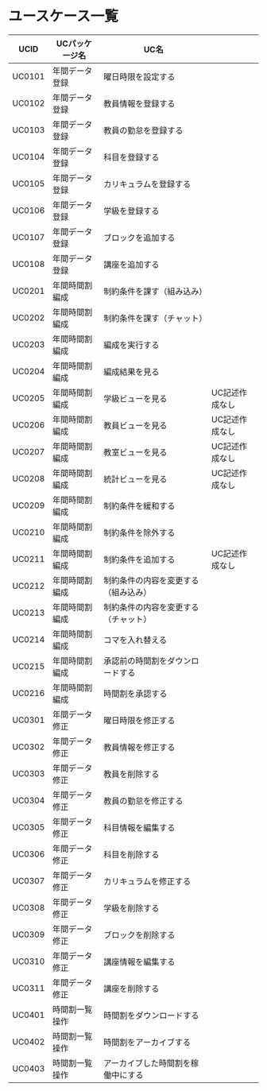 # ユースケース一覧

| UCID   | UCパッケージ名 | UC名                                 |                |
| ------ | -------------- | ------------------------------------ | -------------- |
| UC0101 | 年間データ登録 | 曜日時限を設定する                   |                |
| UC0102 | 年間データ登録 | 教員情報を登録する                   |                |
| UC0103 | 年間データ登録 | 教員の勤怠を登録する                 |                |
| UC0104 | 年間データ登録 | 科目を登録する                       |                |
| UC0105 | 年間データ登録 | カリキュラムを登録する               |                |
| UC0106 | 年間データ登録 | 学級を登録する                       |                |
| UC0107 | 年間データ登録 | ブロックを追加する                   |                |
| UC0108 | 年間データ登録 | 講座を追加する                       |                |
| UC0201 | 年間時間割編成 | 制約条件を課す（組み込み）           |                |
| UC0202 | 年間時間割編成 | 制約条件を課す（チャット）           |                |
| UC0203 | 年間時間割編成 | 編成を実行する                       |                |
| UC0204 | 年間時間割編成 | 編成結果を見る                       |                |
| UC0205 | 年間時間割編成 | 学級ビューを見る                     | UC記述作成なし |
| UC0206 | 年間時間割編成 | 教員ビューを見る                     | UC記述作成なし |
| UC0207 | 年間時間割編成 | 教室ビューを見る                     | UC記述作成なし |
| UC0208 | 年間時間割編成 | 統計ビューを見る                     | UC記述作成なし |
| UC0209 | 年間時間割編成 | 制約条件を緩和する                   |                |
| UC0210 | 年間時間割編成 | 制約条件を除外する                   |                |
| UC0211 | 年間時間割編成 | 制約条件を追加する                   | UC記述作成なし |
| UC0212 | 年間時間割編成 | 制約条件の内容を変更する（組み込み） |                |
| UC0213 | 年間時間割編成 | 制約条件の内容を変更する（チャット） |                |
| UC0214 | 年間時間割編成 | コマを入れ替える                     |                |
| UC0215 | 年間時間割編成 | 承認前の時間割をダウンロードする     |                |
| UC0216 | 年間時間割編成 | 時間割を承認する                     |                |
| UC0301 | 年間データ修正 | 曜日時限を修正する                   |                |
| UC0302 | 年間データ修正 | 教員情報を修正する                   |                |
| UC0303 | 年間データ修正 | 教員を削除する                       |                |
| UC0304 | 年間データ修正 | 教員の勤怠を修正する                 |                |
| UC0305 | 年間データ修正 | 科目情報を編集する                   |                |
| UC0306 | 年間データ修正 | 科目を削除する                       |                |
| UC0307 | 年間データ修正 | カリキュラムを修正する               |                |
| UC0308 | 年間データ修正 | 学級を削除する                       |                |
| UC0309 | 年間データ修正 | ブロックを削除する                   |                |
| UC0310 | 年間データ修正 | 講座情報を編集する                   |                |
| UC0311 | 年間データ修正 | 講座を削除する                       |                |
| UC0401 | 時間割一覧操作 | 時間割をダウンロードする             |                |
| UC0402 | 時間割一覧操作 | 時間割をアーカイブする               |                |
| UC0403 | 時間割一覧操作 | アーカイブした時間割を稼働中にする   |                |